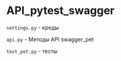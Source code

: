 # API_pytest_swagger
 
`settings.py` - креды

`api.py` - Методы API swagger_pet

`test_pet.py` - тесты

